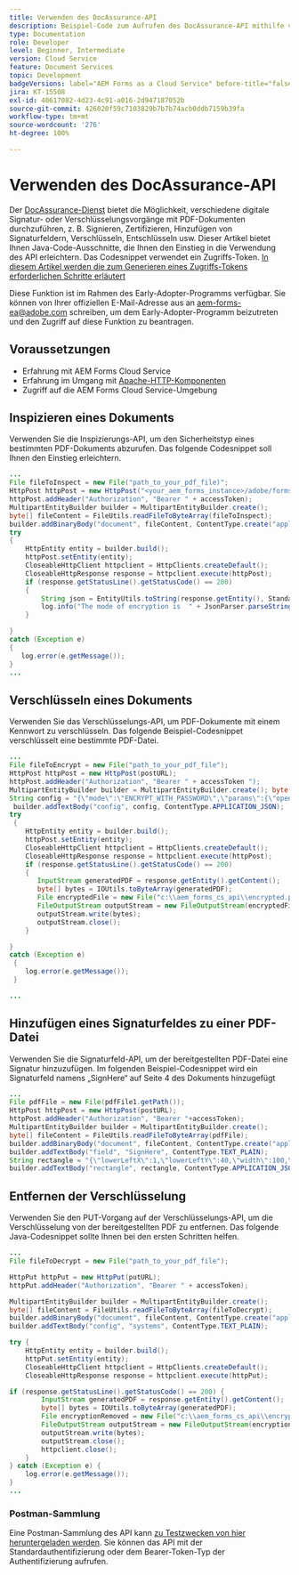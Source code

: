 ```yaml
---
title: Verwenden des DocAssurance-API
description: Beispiel-Code zum Aufrufen des DocAssurance-API mithilfe von Apache-HTTP-Komponenten in Java
type: Documentation
role: Developer
level: Beginner, Intermediate
version: Cloud Service
feature: Document Services
topic: Development
badgeVersions: label="AEM Forms as a Cloud Service" before-title="false"
jira: KT-15508
exl-id: 40617082-4d23-4c91-a016-2d947187052b
source-git-commit: 426020f59c7103829b7b7b74acb0ddb7159b39fa
workflow-type: tm+mt
source-wordcount: '276'
ht-degree: 100%

---
```


# Verwenden des DocAssurance-API

Der [DocAssurance-Dienst](https://developer.adobe.com/experience-manager-forms-cloud-service-developer-reference/api/docassurance/#tag/DocAssurance) bietet die Möglichkeit, verschiedene digitale Signatur- oder Verschlüsselungsvorgänge mit PDF-Dokumenten durchzuführen, z. B. Signieren, Zertifizieren, Hinzufügen von Signaturfeldern, Verschlüsseln, Entschlüsseln usw.
Dieser Artikel bietet Ihnen Java-Code-Ausschnitte, die Ihnen den Einstieg in die Verwendung des API erleichtern. Das Codesnippet verwendet ein Zugriffs-Token. [In diesem Artikel werden die zum Generieren eines Zugriffs-Tokens erforderlichen Schritte erläutert](https://experienceleague.adobe.com/de/docs/experience-manager-learn/cloud-service/forms/doc-gen-formscs/introduction)


<span class="preview">Diese Funktion ist im Rahmen des Early-Adopter-Programms verfügbar. Sie können von Ihrer offiziellen E-Mail-Adresse aus an aem-forms-ea@adobe.com schreiben, um dem Early-Adopter-Programm beizutreten und den Zugriff auf diese Funktion zu beantragen. </span>


## Voraussetzungen

* Erfahrung mit AEM Forms Cloud Service
* Erfahrung im Umgang mit [Apache-HTTP-Komponenten](https://hc.apache.org/httpcomponents-client-4.5.x/)
* Zugriff auf die AEM Forms Cloud Service-Umgebung

## Inspizieren eines Dokuments

Verwenden Sie die Inspizierungs-API, um den Sicherheitstyp eines bestimmten PDF-Dokuments abzurufen. Das folgende Codesnippet soll Ihnen den Einstieg erleichtern.

```java
...
File fileToInspect = new File("path_to_your_pdf_file)";
HttpPost httpPost = new HttpPost("<your_aem_forms_instance>/adobe/forms/document/assure/inspect");
httpPost.addHeader("Authorization", "Bearer " + accessToken);
MultipartEntityBuilder builder = MultipartEntityBuilder.create();
byte[] fileContent = FileUtils.readFileToByteArray(fileToInspect);
builder.addBinaryBody("document", fileContent, ContentType.create("application/pdf"), "BenefitOverview.pdf");
try
{
    HttpEntity entity = builder.build();
    httpPost.setEntity(entity);
    CloseableHttpClient httpclient = HttpClients.createDefault();
    CloseableHttpResponse response = httpclient.execute(httpPost);
    if (response.getStatusLine().getStatusCode() == 200)   
    {
        String json = EntityUtils.toString(response.getEntity(), StandardCharsets.UTF_8);
        log.info("The mode of encryption is  " + JsonParser.parseString(json).getAsJsonObject().get("mode").getAsString());
    }

} 
catch (Exception e)
{
   log.error(e.getMessage());
}
...
```


## Verschlüsseln eines Dokuments

Verwenden Sie das Verschlüsselungs-API, um PDF-Dokumente mit einem Kennwort zu verschlüsseln. Das folgende Beispiel-Codesnippet verschlüsselt eine bestimmte PDF-Datei.

```java
...
File fileToEncrypt = new File("path_to_your_pdf_file");
HttpPost httpPost = new HttpPost(postURL);
httpPost.addHeader("Authorization", "Bearer " + accessToken ");
MultipartEntityBuilder builder = MultipartEntityBuilder.create(); byte[] fileContent = FileUtils.readFileToByteArray(fileToEncrypt); builder.addBinaryBody("document", fileContent, ContentType.create("application/pdf"), "BenefitOverview.pdf");
String config = "{\"mode\":\"ENCRYPT_WITH_PASSWORD\",\"params\":{\"openPassword\":\"adobe\",\"permPassword\":\"systems\",\"permissions\":[\"ALL_PERM\"]}}";
 builder.addTextBody("config", config, ContentType.APPLICATION_JSON);
try
 {
    HttpEntity entity = builder.build();
    httpPost.setEntity(entity);
    CloseableHttpClient httpclient = HttpClients.createDefault();
    CloseableHttpResponse response = httpclient.execute(httpPost);
    if (response.getStatusLine().getStatusCode() == 200)
    {
       InputStream generatedPDF = response.getEntity().getContent();
       byte[] bytes = IOUtils.toByteArray(generatedPDF);
       File encryptedFile = new File("c:\\aem_forms_cs_api\\encrypted.pdf");
       FileOutputStream outputStream = new FileOutputStream(encryptedFile);
       outputStream.write(bytes);
       outputStream.close();
    }

}
catch (Exception e)
 {
    log.error(e.getMessage());
 }

...
```

## Hinzufügen eines Signaturfeldes zu einer PDF-Datei

Verwenden Sie die Signaturfeld-API, um der bereitgestellten PDF-Datei eine Signatur hinzuzufügen. Im folgenden Beispiel-Codesnippet wird ein Signaturfeld namens „SignHere“ auf Seite 4 des Dokuments hinzugefügt

```java
...
File pdfFile = new File(pdfFile1.getPath());
HttpPost httpPost = new HttpPost(postURL);
httpPost.addHeader("Authorization", "Bearer "+accessToken);
MultipartEntityBuilder builder = MultipartEntityBuilder.create();
byte[] fileContent = FileUtils.readFileToByteArray(pdfFile);
builder.addBinaryBody("document", fileContent, ContentType.create("application/pdf"), "BenefitOverview.pdf");
builder.addTextBody("field", "SignHere", ContentType.TEXT_PLAIN);
String rectangle = "{\"lowerLeftX\":1,\"lowerLeftY\":40,\"width\":100,\"height\":100}";
builder.addTextBody("rectangle", rectangle, ContentType.APPLICATION_JSON);
```


## Entfernen der Verschlüsselung

Verwenden Sie den PUT-Vorgang auf der Verschlüsselungs-API, um die Verschlüsselung von der bereitgestellten PDF zu entfernen. Das folgende Java-Codesnippet sollte Ihnen bei den ersten Schritten helfen.

```java
...
File fileToDecrypt = new File("path_to_your_pdf_file");

HttpPut httpPut = new HttpPut(putURL);
httpPut.addHeader("Authorization", "Bearer " + accessToken);

MultipartEntityBuilder builder = MultipartEntityBuilder.create();
byte[] fileContent = FileUtils.readFileToByteArray(fileToDecrypt);
builder.addBinaryBody("document", fileContent, ContentType.create("application/pdf"), "BenefitOverview.pdf");
builder.addTextBody("config", "systems", ContentType.TEXT_PLAIN);

try {
    HttpEntity entity = builder.build();
    httpPut.setEntity(entity);
    CloseableHttpClient httpclient = HttpClients.createDefault();
    CloseableHttpResponse response = httpclient.execute(httpPut);

if (response.getStatusLine().getStatusCode() == 200) {
        InputStream generatedPDF = response.getEntity().getContent();
        byte[] bytes = IOUtils.toByteArray(generatedPDF);
        File encryptionRemoved = new File("c:\\aem_forms_cs_api\\encryption_removed.pdf");
        FileOutputStream outputStream = new FileOutputStream(encryptionRemoved);
        outputStream.write(bytes);
        outputStream.close();
        httpclient.close();
    }
} catch (Exception e) {
    log.error(e.getMessage());
}
...
```

### Postman-Sammlung

Eine Postman-Sammlung des API kann [zu Testzwecken von hier heruntergeladen werden](assets/DocAssuranceAPI.postman_collection.json). Sie können das API mit der Standardauthentifizierung oder dem Bearer-Token-Typ der Authentifizierung aufrufen.
